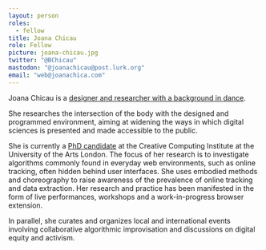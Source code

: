 ```yaml
---
layout: person
roles:
  - fellow
title: Joana Chicau
role: Fellow
picture: joana-chicau.jpg
twitter: "@BChicau"
mastodon: "@joanachicau@post.lurk.org"
email: "web@joanachica.com"
---
```

Joana Chicau is a [designer and researcher with a background in dance](https://joanachicau.com/).

<!--more-->

She researches the intersection of the body with the designed and programmed environment, aiming at widening the ways in which digital sciences is presented and made accessible to the public.

She is currently a [PhD candidate](https://researchers.arts.ac.uk/2383-joana-chicau) at the Creative Computing Institute at the University of the Arts London. The focus of her research is to investigate algorithms commonly found in everyday web environments, such as online tracking, often hidden behind user interfaces. She uses embodied methods and choreography to raise awareness of the prevalence of online tracking and data extraction. Her research and practice has been manifested in the form of live performances, workshops and a work-in-progress browser extension.

In parallel, she curates and organizes local and international events involving collaborative algorithmic improvisation and discussions on digital equity and activism. 